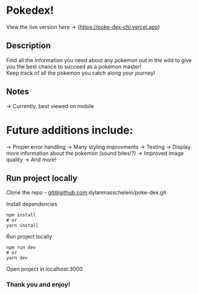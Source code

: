 # Pokedex!
View the live version here -> (https://poke-dex-chi.vercel.app)

## Description

Find all the information you need about any pokemon out in the wild to give you the best chance to succeed as a pokemon master!  
Keep track of all the pokemon you catch along your journey!

## Notes

-> Currently, best viewed on mobile

# Future additions include:
  -> Proper error handling
  -> Many styling improvments
  -> Testing
  -> Display more information about the pokemon (sound bites!?)
  -> Improved image quality
  -> And more!

## Run project locally

Clone the repo - git@github.com:dylanmasschelein/poke-dex.git

Install dependencies
```
npm install
# or
yarn install
```

Run project locally
```
npm run dev
# or
yarn dev
```

Open project in localhost:3000

### Thank you and enjoy!
